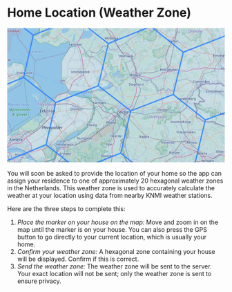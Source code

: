 # Home Location (Weather Zone)

![WeatherInterpolationLocation Welcome Screen](../assets/weatherinterpolationlocation.png)

You will soon be asked to provide the location of your home so the app can assign your residence to one of approximately 20 hexagonal weather zones in the Netherlands. This weather zone is used to accurately calculate the weather at your location using data from nearby KNMI weather stations.

Here are the three steps to complete this:

1. *Place the marker on your house on the map:* Move and zoom in on the map until the marker is on your house. You can also press the GPS button to go directly to your current location, which is usually your home.
2. *Confirm your weather zone:* A hexagonal zone containing your house will be displayed. Confirm if this is correct.
3. *Send the weather zone:* The weather zone will be sent to the server. Your exact location will not be sent; only the weather zone is sent to ensure privacy.

